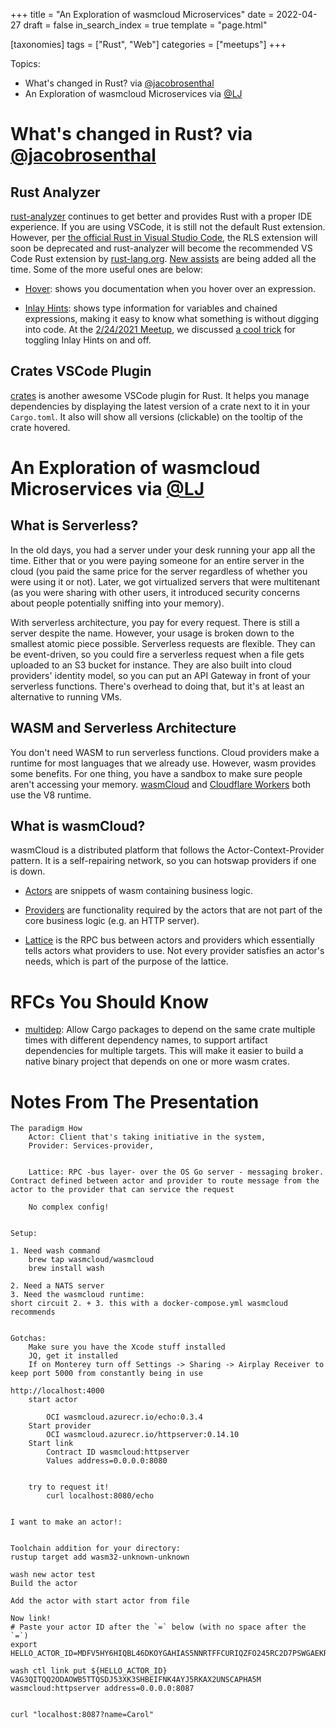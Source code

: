 +++
title = "An Exploration of wasmcloud Microservices"
date = 2022-04-27
draft = false
in_search_index = true
template = "page.html"

[taxonomies]
tags = ["Rust", "Web"]
categories = ["meetups"]
+++

Topics:

- What's changed in Rust? via [@jacobrosenthal](https://github.com/jacobrosenthal)
- An Exploration of wasmcloud Microservices via [@LJ](https://github.com/louiemontes)

<!-- more -->

# What's changed in Rust? via [@jacobrosenthal](https://github.com/jacobrosenthal)

## Rust Analyzer

[rust-analyzer](https://rust-analyzer.github.io/) continues to get better and provides Rust with a proper IDE experience. If you are using VSCode, it is still not the default Rust extension. However, per [the official Rust in Visual Studio Code](https://code.visualstudio.com/docs/languages/rust), the RLS extension will soon be deprecated and rust-analyzer will become the recommended VS Code Rust extension by [rust-lang.org](https://www.rust-lang.org). [New assists](https://rust-analyzer.github.io/manual.html#features) are being added all the time. Some of the more useful ones are below:

- [Hover](https://rust-analyzer.github.io/manual.html#hover): shows you documentation when you hover over an expression.

- [Inlay Hints](https://rust-analyzer.github.io/manual.html#inlay-hints): shows type information for variables and chained expressions, making it easy to know what something is without digging into code. At the [2/24/2021 Meetup](https://azdevs.github.io/desert-rustaceans/2021-02-24/), we discussed [a cool trick](https://github.com/rust-lang/rust-analyzer/issues/1977#issuecomment-761032664) for toggling Inlay Hints on and off.

## Crates VSCode Plugin

[crates](https://marketplace.visualstudio.com/items?itemName=serayuzgur.crates) is another awesome VSCode plugin for Rust. It helps you manage dependencies by displaying the latest version of a crate next to it in your `Cargo.toml`. It also will show all versions (clickable) on the tooltip of the crate hovered.

# An Exploration of wasmcloud Microservices via [@LJ](https://github.com/louiemontes)

## What is Serverless?

In the old days, you had a server under your desk running your app all the time. Either that or you were paying someone for an entire server in the cloud (you paid the same price for the server regardless of whether you were using it or not). Later, we got virtualized servers that were multitenant (as you were sharing with other users, it introduced security concerns about people potentially sniffing into your memory).

With serverless architecture, you pay for every request. There is still a server despite the name. However, your usage is broken down to the smallest atomic piece possible. Serverless requests are flexible. They can be event-driven, so you could fire a serverless request when a file gets uploaded to an S3 bucket for instance. They are also built into cloud providers' identity model, so you can put an API Gateway in front of your serverless functions. There's overhead to doing that, but it's at least an alternative to running VMs.

## WASM and Serverless Architecture

You don't need WASM to run serverless functions. Cloud providers make a runtime for most languages that we already use. However, wasm provides some benefits. For one thing, you have a sandbox to make sure people aren't accessing your memory. [wasmCloud](https://wasmcloud.dev/) and [Cloudflare Workers](https://workers.cloudflare.com/) both use the V8 runtime.

## What is wasmCloud?

wasmCloud is a distributed platform that follows the Actor-Context-Provider pattern. It is a self-repairing network, so you can hotswap providers if one is down.

- [Actors](https://wasmcloud.dev/reference/host-runtime/actors/) are snippets of wasm containing business logic.

- [Providers](https://wasmcloud.dev/reference/host-runtime/capabilities/) are functionality required by the actors that are not part of the core business logic (e.g. an HTTP server).

- [Lattice](https://wasmcloud.dev/reference/lattice/) is the RPC bus between actors and providers which essentially tells actors what providers to use. Not every provider satisfies an actor's needs, which is part of the purpose of the lattice.

# RFCs You Should Know

- [multidep](https://rust-lang.github.io/rfcs/3176-cargo-multi-dep-artifacts.html): Allow Cargo packages to depend on the same crate multiple times with different dependency names, to support artifact dependencies for multiple targets. This will make it easier to build a native binary project that depends on one or more wasm crates.

# Notes From The Presentation

```
The paradigm How
	Actor: Client that's taking initiative in the system,
	Provider: Services-provider,


	Lattice: RPC -bus layer- over the OS Go server - messaging broker.  Contract defined between actor and provider to route message from the actor to the provider that can service the request

	No complex config!


Setup:

1. Need wash command
	brew tap wasmcloud/wasmcloud
	brew install wash

2. Need a NATS server
3. Need the wasmcloud runtime:
short circuit 2. + 3. this with a docker-compose.yml wasmcloud recommends


Gotchas:
	Make sure you have the Xcode stuff installed
	JQ, get it installed
	If on Monterey turn off Settings -> Sharing -> Airplay Receiver to keep port 5000 from constantly being in use

http://localhost:4000
	start actor

		OCI wasmcloud.azurecr.io/echo:0.3.4
	Start provider
		OCI wasmcloud.azurecr.io/httpserver:0.14.10
	Start link
		Contract ID wasmcloud:httpserver
		Values address=0.0.0.0:8080


	try to request it!
		curl localhost:8080/echo


I want to make an actor!:


Toolchain addition for your directory:
rustup target add wasm32-unknown-unknown

wash new actor test
Build the actor

Add the actor with start actor from file

Now link!
# Paste your actor ID after the `=` below (with no space after the `=`)
export HELLO_ACTOR_ID=MDFV5HY6HIQBL46DKOYGAHIAS5NNRTFFCURIQZFO245RC2D7PSWGAEKR

wash ctl link put ${HELLO_ACTOR_ID} VAG3QITQQ2ODAOWB5TTQSDJ53XK3SHBEIFNK4AYJ5RKAX2UNSCAPHA5M wasmcloud:httpserver address=0.0.0.0:8087


curl "localhost:8087?name=Carol"
```
